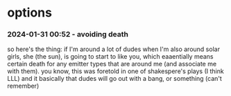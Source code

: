 # options

### 2024-01-31 00:52 - avoiding death

so here's the thing: if I'm around a lot of dudes when I'm also around solar girls, she (the sun), is going to start to like you, which eaaentially means certain death for any emitter types that are around me (and associate me with them).
you know, this was foretold in one of shakespere's plays (I think LLL) and it basically that dudes will go out with a bang, or something (can't remember)
